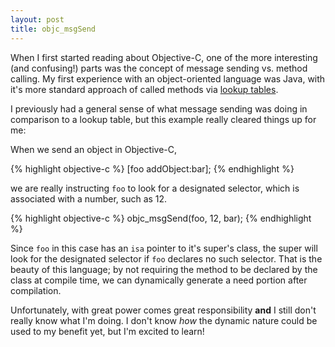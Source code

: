 ```yaml
---
layout: post
title: objc_msgSend
---
```

When I first started reading about Objective-C, one of the more interesting (and confusing!) parts was the concept of message sending vs. method calling. My first experience with an object-oriented language was Java, with it's more standard approach of called methods via [lookup tables](https://en.wikipedia.org/wiki/Lookup_table). 

I previously had a general sense of what message sending was doing in comparison to a lookup table, but this example really cleared things up for me:

When we send an object in Objective-C, 

{% highlight objective-c %}
[foo addObject:bar];
{% endhighlight %}

we are really instructing `foo` to look for a designated selector, which is associated with a number, such as 12.

{% highlight objective-c %}
objc_msgSend(foo, 12, bar);
{% endhighlight %}

Since `foo` in this case has an `isa` pointer to it's super's class, the super will look for the designated selector if `foo` declares no such selector. That is the beauty of this language; by not requiring the method to be declared by the class at compile time, we can dynamically generate a need portion after compilation. 

Unfortunately, with great power comes great responsibility **and** I still don't really know what I'm doing. I don't know _how_  the dynamic nature could be used to my benefit yet, but I'm excited to learn!